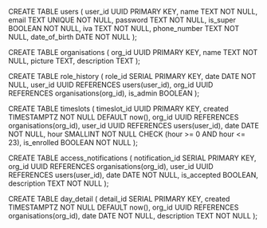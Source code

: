 CREATE TABLE users (
    user_id UUID PRIMARY KEY,
    name TEXT NOT NULL,
    email TEXT UNIQUE NOT NULL,
    password TEXT NOT NULL,
    is_super BOOLEAN NOT NULL,
    iva TEXT NOT NULL,
    phone_number TEXT NOT NULL,
    date_of_birth DATE NOT NULL
);

CREATE TABLE organisations (
    org_id UUID PRIMARY KEY,
    name TEXT NOT NULL,
    picture TEXT,
    description TEXT
);

CREATE TABLE role_history (
    role_id SERIAL PRIMARY KEY,
    date DATE NOT NULL,
    user_id UUID REFERENCES users(user_id),
    org_id UUID REFERENCES organisations(org_id),
    is_admin BOOLEAN
);

CREATE TABLE timeslots (
    timeslot_id UUID PRIMARY KEY,
    created TIMESTAMPTZ NOT NULL DEFAULT now(),
    org_id UUID REFERENCES organisations(org_id),
    user_id UUID REFERENCES users(user_id),
    date DATE NOT NULL,
    hour SMALLINT NOT NULL CHECK (hour >= 0 AND hour <= 23),
    is_enrolled BOOLEAN NOT NULL
);

CREATE TABLE access_notifications (
    notification_id SERIAL PRIMARY KEY,
    org_id UUID REFERENCES organisations(org_id),
    user_id UUID REFERENCES users(user_id),
    date DATE NOT NULL,
    is_accepted BOOLEAN,
    description TEXT NOT NULL
);

CREATE TABLE day_detail (
    detail_id SERIAL PRIMARY KEY,
    created TIMESTAMPTZ NOT NULL DEFAULT now(),
    org_id UUID REFERENCES organisations(org_id),
    date DATE NOT NULL,
    description TEXT NOT NULL
);
